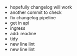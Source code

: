 - hopefully changelog will work
- another commit to check
- fix changelog pipeline
- get in api
- ingress
- add: readme
- tidy
- new line lint
- new line lint